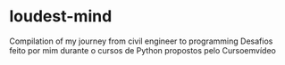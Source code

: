 # loudest-mind
Compilation of my journey from civil engineer to programming 
Desafios feito por mim durante o cursos de Python propostos pelo Cursoemvídeo
